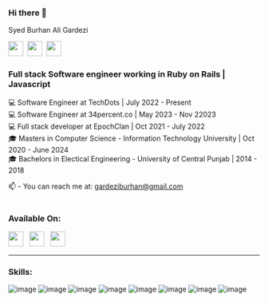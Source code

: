 ### Hi there 👋

Syed Burhan Ali Gardezi

<a href="https://www.linkedin.com/in/burhan-gardezi/"><img height="30" src="https://img.shields.io/badge/LinkedIn-0077B5?style=for-the-badge&logo=linkedin&logoColor=white"></a>&nbsp;&nbsp;<a href="https://stackoverflow.com/users/15414320/burhan-gardezi"><img height="30" src="https://img.shields.io/badge/Stack_Overflow-FE7A16?style=for-the-badge&logo=stack-overflow&logoColor=white"></a>&nbsp;&nbsp;<a href="https://leetcode.com/BurhanGardezi/"><img height="30" src="https://img.shields.io/badge/-LeetCode-FFA116?style=for-the-badge&logo=LeetCode&logoColor=black"></a>&nbsp;&nbsp;

### Full stack Software engineer working in Ruby on Rails | Javascript

💻 Software Engineer at TechDots | July 2022 - Present <br/>
💻 Software Engineer at 34percent.co | May 2023 - Nov 22023 <br/>
💻 Full stack developer at EpochClan | Oct 2021 - July 2022 <br/>
🎓 Masters in Computer Science - Information Technology University | Oct 2020 - June 2024 <br/>
🎓 Bachelors in Electical Engineering - University of Central Punjab | 2014 - 2018 <br/>

📫 - You can reach me at: gardeziburhan@gmail.com
<br />
<br />
### Available On:
<a href="https://www.linkedin.com/in/burhan-gardezi/"><img height="30" src="https://github.com/WaylonWalker/WaylonWalker/blob/main/icon/linkedin.png?raw=true"></a>&nbsp;&nbsp;
<a href="https://www.instagram.com/gardeziburhan/"><img height="30" src="https://github.com/WaylonWalker/WaylonWalker/blob/main/icon/instagram.png?raw=true"></a>&nbsp;&nbsp;
<a href="https://leetcode.com/BurhanGardezi/"><img height="30" src="https://leetcode.com/_next/static/images/logo-ff2b712834cf26bf50a5de58ee27bcef.png"></a>
<br/>
<hr/>

### Skills:
![image](https://user-images.githubusercontent.com/81084410/196358605-3b980dbe-3d9b-4e1c-8c7c-c90d4950a758.png)
![image](https://user-images.githubusercontent.com/81084410/196360414-3cee21ed-1808-4e25-af04-07a49f4fe8c9.png) 
 ![image](https://user-images.githubusercontent.com/81084410/196358446-193c76c5-c29d-4f67-a632-a635d3a0c49e.png) ![image](https://user-images.githubusercontent.com/81084410/196358975-d4161954-0d6c-4e78-ac36-d8cef596d4b3.png) ![image](https://user-images.githubusercontent.com/81084410/196359239-881014f8-3c0f-4a7d-af4f-f8934bda2118.png) ![image](https://user-images.githubusercontent.com/81084410/196368676-05db63e9-692d-4bf4-af0e-d88110107398.png) ![image](https://user-images.githubusercontent.com/81084410/196359836-be775418-8c2c-460f-aed2-1426e0bca232.png) ![image](https://user-images.githubusercontent.com/81084410/196359985-9b5701d4-45c4-43fb-9f62-4eb04c1c5b7b.png)
